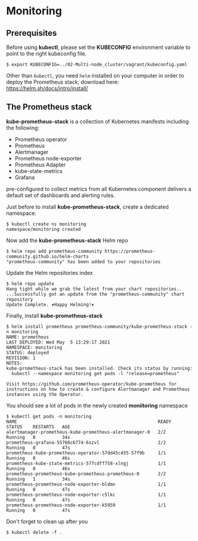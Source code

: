 # Monitoring

## Prerequisites

Before using **kubectl**, please set the **KUBECONFIG** environment variable to point to the right kubeconfig file.

```console
$ export KUBECONFIG=../02-Multi-node_cluster/vagrant/kubeconfig.yaml
```

Other than `kubectl`, you need `helm` installed on your computer in order to deploy the Prometheus stack, download here: https://helm.sh/docs/intro/install/


## The Prometheus stack

**kube-prometheus-stack** is a collection of Kubernetes manifests including the following:

- Prometheus operator
- Prometheus
- Alertmanager
- Prometheus node-exporter
- Prometheus Adapter
- kube-state-metrics
- Grafana

pre-configured to collect metrics from all Kubernetes component
delivers a default set of dashboards and alerting rules.

Just before to install **kube-prometheus-stack**, create a dedicated namespace:

```console
$ kubectl create ns monitoring
namespace/monitoring created
```

Now add the **kube-prometheus-stack** Helm repo

```console
$ helm repo add prometheus-community https://prometheus-community.github.io/helm-charts
"prometheus-community" has been added to your repositories
```

Update the Helm repositories index

```console
$ helm repo update
Hang tight while we grab the latest from your chart repositories..
...Successfully got an update from the "prometheus-community" chart repository
Update Complete. ⎈Happy Helming!⎈
``` 

Finally, install **kube-prometheus-stack** 

```console
$ helm install prometheus prometheus-community/kube-prometheus-stack -n monitoring
NAME: prometheus
LAST DEPLOYED: Wed May  5 13:29:17 2021
NAMESPACE: monitoring
STATUS: deployed
REVISION: 1
NOTES:
kube-prometheus-stack has been installed. Check its status by running:
  kubectl --namespace monitoring get pods -l "release=prometheus"

Visit https://github.com/prometheus-operator/kube-prometheus for instructions on how to create & configure Alertmanager and Prometheus instances using the Operator.
```

You should see a lot of pods in the newly created **moniitoring** namespace

```console
$ kubectl get pods -n monitoring
NAME                                                     READY   STATUS    RESTARTS   AGE
alertmanager-prometheus-kube-prometheus-alertmanager-0   2/2     Running   0          34s
prometheus-grafana-55766c6774-6szvl                      2/2     Running   0          47s
prometheus-kube-prometheus-operator-57dd45c455-57f9b     1/1     Running   0          46s
prometheus-kube-state-metrics-577cdff758-xlngj           1/1     Running   0          46s
prometheus-prometheus-kube-prometheus-prometheus-0       2/2     Running   1          34s
prometheus-prometheus-node-exporter-bldmn                1/1     Running   0          47s
prometheus-prometheus-node-exporter-c5lkc                1/1     Running   0          47s
prometheus-prometheus-node-exporter-k5959                1/1     Running   0          47s
```



Don't forget to clean up after you

```console
$ kubectl delete -f .
```


